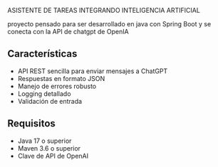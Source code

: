 ASISTENTE DE TAREAS INTEGRANDO INTELIGENCIA ARTIFICIAL

proyecto pensado para ser desarrollado en java con Spring Boot y se conecta con la API de chatgpt de OpenIA

## Características

- API REST sencilla para enviar mensajes a ChatGPT
- Respuestas en formato JSON
- Manejo de errores robusto
- Logging detallado
- Validación de entrada
## Requisitos

- Java 17 o superior
- Maven 3.6 o superior
- Clave de API de OpenAI
